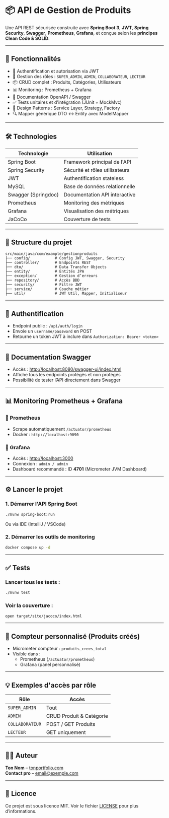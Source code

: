 
# 📦 API de Gestion de Produits

Une API REST sécurisée construite avec **Spring Boot 3**, **JWT**, **Spring Security**, **Swagger**, **Prometheus**, **Grafana**, et conçue selon les **principes Clean Code & SOLID**.

---

## 🚀 Fonctionnalités

- 🔐 Authentification et autorisation via JWT
- 👥 Gestion des rôles : `SUPER_ADMIN`, `ADMIN`, `COLLABORATEUR`, `LECTEUR`
- 📦 CRUD complet : Produits, Catégories, Utilisateurs
- 📊 Monitoring : Prometheus + Grafana
- 📘 Documentation OpenAPI / Swagger
- ✅ Tests unitaires et d'intégration (JUnit + MockMvc)
- 🧠 Design Patterns : Service Layer, Strategy, Factory
- 🔍 Mapper générique DTO ↔ Entity avec ModelMapper

---

## 🛠️ Technologies

| Technologie      | Utilisation                                  |
|------------------|-----------------------------------------------|
| Spring Boot      | Framework principal de l'API                  |
| Spring Security  | Sécurité et rôles utilisateurs                |
| JWT              | Authentification stateless                    |
| MySQL            | Base de données relationnelle                 |
| Swagger (Springdoc) | Documentation API interactive           |
| Prometheus       | Monitoring des métriques                      |
| Grafana          | Visualisation des métriques                   |
| JaCoCo           | Couverture de tests                           |

---

## 📁 Structure du projet

```
src/main/java/com/example/gestionproduits
├── config/           # Config JWT, Swagger, Security
├── controller/       # Endpoints REST
├── dto/              # Data Transfer Objects
├── entity/           # Entités JPA
├── exception/        # Gestion d’erreurs
├── repository/       # Accès BDD
├── security/         # Filtre JWT
├── service/          # Couche métier
├── util/             # JWT Util, Mapper, Initialiseur
```

---

## 🔐 Authentification

- Endpoint public : `/api/auth/login`
- Envoie un `username/password` en POST
- Retourne un token JWT à inclure dans `Authorization: Bearer <token>`

---

## 📘 Documentation Swagger

- Accès : [http://localhost:8080/swagger-ui/index.html](http://localhost:8080/swagger-ui/index.html)
- Affiche tous les endpoints protégés et non protégés
- Possibilité de tester l’API directement dans Swagger

---

## 📊 Monitoring Prometheus + Grafana

### 🔹 Prometheus

- Scrape automatiquement `/actuator/prometheus`
- Docker : `http://localhost:9090`

### 🔹 Grafana

- Accès : [http://localhost:3000](http://localhost:3000)
- Connexion : `admin / admin`
- Dashboard recommandé : ID **4701** (Micrometer JVM Dashboard)

---

## ⚙️ Lancer le projet

### 1. Démarrer l'API Spring Boot

```bash
./mvnw spring-boot:run
```

Ou via IDE (IntelliJ / VSCode)

### 2. Démarrer les outils de monitoring

```bash
docker compose up -d
```

---

## ✅ Tests

### Lancer tous les tests :

```bash
./mvnw test
```

### Voir la couverture :

```bash
open target/site/jacoco/index.html
```

---

## 🧪 Compteur personnalisé (Produits créés)

- Micrometer compteur : `produits_crees_total`
- Visible dans :
  - Prometheus (`/actuator/prometheus`)
  - Grafana (panel personnalisé)

---

## 💡 Exemples d'accès par rôle

| Rôle            | Accès                                          |
|-----------------|------------------------------------------------|
| `SUPER_ADMIN`   | Tout                                           |
| `ADMIN`         | CRUD Produit & Catégorie                       |
| `COLLABORATEUR` | POST / GET Produits                            |
| `LECTEUR`       | GET uniquement                                 |

---

## 🧑‍💻 Auteur

**Ton Nom** – [tonportfolio.com](#)  
**Contact pro** – [email@exemple.com](mailto:email@exemple.com)

---

## 📄 Licence

Ce projet est sous licence MIT. Voir le fichier [LICENSE](./LICENSE) pour plus d’informations.
